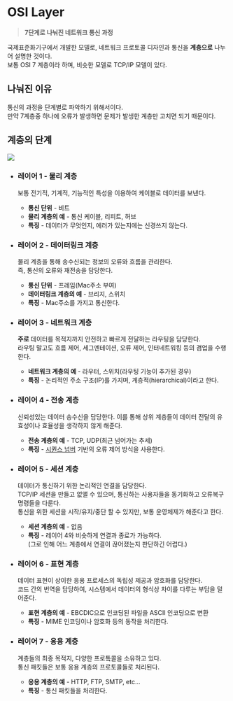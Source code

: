 # OSI Layer
  > **7단계로 나눠진 네트워크 통신 과정**

  국제표준화기구에서 개발한 모델로, 네트워크 프로토콜 디자인과 통신을 **계층으로** 나누어 설명한 것이다.  
  보통 OSI 7 계층이라 하며, 비슷한 모델로 TCP/IP 모델이 있다.
  
  ## 나눠진 이유
  통신의 과정을 단계별로 파악하기 위해서이다.  
  만약 7계층중 하나에 오류가 발생하면 문제가 발생한 계층만 고치면 되기 때문이다.

  ## 계층의 단계
  <img src="https://zrr.kr/XpNx" />
  
  - ### **레이어 1** - 물리 계층  
    보통 전기적, 기계적, 기능적인 특성을 이용하여 케이블로 데이터를 보낸다.  
    - **통신 단위** - 비트
    - **물리 계층의 예** - 통신 케이블, 리피트, 허브
    - **특징** - 데이터가 무엇인지, 에러가 있는지에는 신경쓰지 않는다.

  - ### **레이어 2** - 데이터링크 계층  
    물리 계층을 통해 송수신되는 정보의 오류와 흐름을 관리한다.  
    즉, 통신의 오류와 재전송을 담당한다.
    - **통신 단위** - 프레임(Mac주소 부여)
    - **데이터링크 계층의 예** - 브리지, 스위치
    - **특징** -  Mac주소를 가지고 통신한다.

  - ### **레이어 3** - 네트워크 계층  
    **주로** 데이터를 목적지까지 안전하고 빠르게 전달하는 라우팅을 담당한다.  
    라우팅 말고도 흐름 제어, 세그멘테이션, 오류 제어, 인터네트워킹 등의 겸업을 수행한다.
    - **네트워크 계층의 예** - 라우터, 스위치(라우팅 기능이 추가된 경우)
    - **특징** - 논리적인 주소 구조(IP)를 가지며, 계층적(hierarchical)이라고 한다.

  - ### **레이어 4** - 전송 계층  
    신뢰성있는 데이터 송수신을 담당한다.
    이를 통해 상위 계층들이 데이터 전달의 유효성이나 효율성을 생각하지 않게 해준다.
    - **전송 계층의 예** - TCP, UDP(최근 넘어가는 추세)
    - **특징** - <a href="https://evan-moon.github.io/2019/11/10/header-of-tcp/">시퀀스 넘버</a> 기반의 오류 제어 방식을 사용한다. 

  - ### **레이어 5** - 세션 계층  
    데이터가 통신하기 위한 논리적인 연결을 담당한다.  
    TCP/IP 세션을 만들고 없앨 수 있으며, 통신하는 사용자들을 동기화하고 오류복구 명령들을 다룬다.  
    통신을 위한 세션을 시작/유지/중단 할 수 있지만, 보통 운영체제가 해준다고 한다.
    - **세션 계층의 예** - 없음
    - **특징** - 레이어 4와 비슷하게 연결과 종료가 가능하다.  
    (그로 인해 어느 계층에서 연결이 끊어졌는지 판단하긴 어렵다.)

  - ### **레이어 6** - 표현 계층  
    데이터 표현이 상이한 응용 프로세스의 독립성 제공과 암호화를 담당한다.  
    코드 간의 번역을 담당하여, 시스템에서 데이터의 형식상 차이를 다루는 부담을 덜어준다.
    - **표현 계층의 예** - EBCDIC으로 인코딩된 파일을 ASCII 인코딩으로 변환
    - **특징** - MIME 인코딩이나 암호화 등의 동작을 처리한다.
    
  - ### **레이어 7** - 응용 계층  
    계층들의 최종 목적지, 다양한 프로톸콜을 소유하고 있다.  
    통신 패킷들은 보통 응용 계층의 프로토콜들로 처리된다.
    - **응용 계층의 예** - HTTP, FTP, SMTP, etc...
    - **특징** - 통신 패킷들을 처리한다.